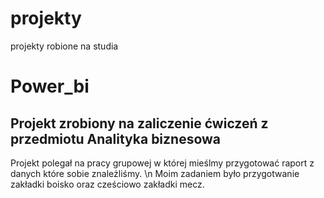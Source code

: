 # projekty
projekty robione na studia

# Power_bi
## Projekt zrobiony na zaliczenie ćwiczeń z przedmiotu Analityka biznesowa
Projekt polegał na pracy grupowej w której mieślmy przygotować raport z danych które sobie znależliśmy. \n
Moim zadaniem było przygotwanie zakładki boisko oraz cześciowo zakładki mecz.
  
